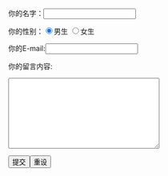 <html>

<head>
<meta http-equiv="content-type" content="text/html; charset=GB2312" />
<title>留言版</title>
</head>

<body>

<form name="form1" method="post" action="insert.php">
  <p>你的名字：<input type="text" name="name" size="20" /></p>
  <p>你的性别：<input type="radio" value="1" name="sex" checked="checked" />男生     <input type="radio" value="0" name="sex" />女生 </p>
  <p>你的E-mail:<input type="text" name="email" size="20" /></p>
  <p>你的留言内容:</p>
  <p><textarea rows="9" name="info" cols="35"></textarea></p>
  <p><input type="submit" value="提交" name="B1" /><input type="reset" value="重设" name="B2" /></p>
</form>

</body>

</html>

